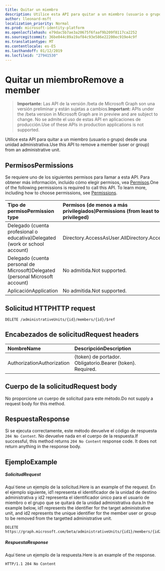```yaml
---
title: Quitar un miembro
description: Utilice esta API para quitar a un miembro (usuario o grupo) desde una unidad administrativa.
author: lleonard-msft
localization_priority: Normal
ms.prod: microsoft-identity-platform
ms.openlocfilehash: e79dac5b7ae3a20675f6faaf9b209f8117ca2252
ms.sourcegitcommit: 36be044c89a19af84c93e586e22200ec919e4c9f
ms.translationtype: MT
ms.contentlocale: es-ES
ms.lasthandoff: 01/12/2019
ms.locfileid: "27941530"
---
```

# <a name="remove-a-member"></a><span data-ttu-id="18de6-103">Quitar un miembro</span><span class="sxs-lookup"><span data-stu-id="18de6-103">Remove a member</span></span>

> <span data-ttu-id="18de6-104">**Importante:** Las API de la versión /beta de Microsoft Graph son una versión preliminar y están sujetas a cambios.</span><span class="sxs-lookup"><span data-stu-id="18de6-104">**Important:** APIs under the /beta version in Microsoft Graph are in preview and are subject to change.</span></span> <span data-ttu-id="18de6-105">No se admite el uso de estas API en aplicaciones de producción.</span><span class="sxs-lookup"><span data-stu-id="18de6-105">Use of these APIs in production applications is not supported.</span></span>

<span data-ttu-id="18de6-106">Utilice esta API para quitar a un miembro (usuario o grupo) desde una unidad administrativa.</span><span class="sxs-lookup"><span data-stu-id="18de6-106">Use this API to remove a member (user or group) from an administrative unit.</span></span>

## <a name="permissions"></a><span data-ttu-id="18de6-107">Permisos</span><span class="sxs-lookup"><span data-stu-id="18de6-107">Permissions</span></span>
<span data-ttu-id="18de6-p102">Se requiere uno de los siguientes permisos para llamar a esta API. Para obtener más información, incluido cómo elegir permisos, vea [Permisos](/graph/permissions-reference).</span><span class="sxs-lookup"><span data-stu-id="18de6-p102">One of the following permissions is required to call this API. To learn more, including how to choose permissions, see [Permissions](/graph/permissions-reference).</span></span>


|<span data-ttu-id="18de6-110">Tipo de permiso</span><span class="sxs-lookup"><span data-stu-id="18de6-110">Permission type</span></span>      | <span data-ttu-id="18de6-111">Permisos (de menos a más privilegiados)</span><span class="sxs-lookup"><span data-stu-id="18de6-111">Permissions (from least to most privileged)</span></span>              |
|:--------------------|:---------------------------------------------------------|
|<span data-ttu-id="18de6-112">Delegado (cuenta profesional o educativa)</span><span class="sxs-lookup"><span data-stu-id="18de6-112">Delegated (work or school account)</span></span> | <span data-ttu-id="18de6-113">Directory.AccessAsUser.All</span><span class="sxs-lookup"><span data-stu-id="18de6-113">Directory.AccessAsUser.All</span></span>    |
|<span data-ttu-id="18de6-114">Delegado (cuenta personal de Microsoft)</span><span class="sxs-lookup"><span data-stu-id="18de6-114">Delegated (personal Microsoft account)</span></span> | <span data-ttu-id="18de6-115">No admitida.</span><span class="sxs-lookup"><span data-stu-id="18de6-115">Not supported.</span></span>    |
|<span data-ttu-id="18de6-116">Aplicación</span><span class="sxs-lookup"><span data-stu-id="18de6-116">Application</span></span> | <span data-ttu-id="18de6-117">No admitida.</span><span class="sxs-lookup"><span data-stu-id="18de6-117">Not supported.</span></span> |

## <a name="http-request"></a><span data-ttu-id="18de6-118">Solicitud HTTP</span><span class="sxs-lookup"><span data-stu-id="18de6-118">HTTP request</span></span>
<!-- { "blockType": "ignored" } -->
```http
DELETE /administrativeUnits/{id}/members/{id}/$ref
```
## <a name="request-headers"></a><span data-ttu-id="18de6-119">Encabezados de solicitud</span><span class="sxs-lookup"><span data-stu-id="18de6-119">Request headers</span></span>
| <span data-ttu-id="18de6-120">Nombre</span><span class="sxs-lookup"><span data-stu-id="18de6-120">Name</span></span>      |<span data-ttu-id="18de6-121">Descripción</span><span class="sxs-lookup"><span data-stu-id="18de6-121">Description</span></span>|
|:----------|:----------|
| <span data-ttu-id="18de6-122">Authorization</span><span class="sxs-lookup"><span data-stu-id="18de6-122">Authorization</span></span>  | <span data-ttu-id="18de6-p103">{token} de portador. Obligatorio.</span><span class="sxs-lookup"><span data-stu-id="18de6-p103">Bearer {token}. Required.</span></span> |

## <a name="request-body"></a><span data-ttu-id="18de6-125">Cuerpo de la solicitud</span><span class="sxs-lookup"><span data-stu-id="18de6-125">Request body</span></span>
<span data-ttu-id="18de6-126">No proporcione un cuerpo de solicitud para este método.</span><span class="sxs-lookup"><span data-stu-id="18de6-126">Do not supply a request body for this method.</span></span>

## <a name="response"></a><span data-ttu-id="18de6-127">Respuesta</span><span class="sxs-lookup"><span data-stu-id="18de6-127">Response</span></span>

<span data-ttu-id="18de6-p104">Si se ejecuta correctamente, este método devuelve el código de respuesta `204 No Content`. No devuelve nada en el cuerpo de la respuesta.</span><span class="sxs-lookup"><span data-stu-id="18de6-p104">If successful, this method returns `204 No Content` response code. It does not return anything in the response body.</span></span>

## <a name="example"></a><span data-ttu-id="18de6-130">Ejemplo</span><span class="sxs-lookup"><span data-stu-id="18de6-130">Example</span></span>
##### <a name="request"></a><span data-ttu-id="18de6-131">Solicitud</span><span class="sxs-lookup"><span data-stu-id="18de6-131">Request</span></span>
<span data-ttu-id="18de6-132">Aquí tiene un ejemplo de la solicitud.</span><span class="sxs-lookup"><span data-stu-id="18de6-132">Here is an example of the request.</span></span> <span data-ttu-id="18de6-133">En el ejemplo siguiente, id1 representa el identificador de la unidad de destino administrativa y id2 representa el identificador único para el usuario de miembro o el grupo que se quitará de la unidad administrativa dura.</span><span class="sxs-lookup"><span data-stu-id="18de6-133">In the example below, id1 represents the identifier for the target administrative unit, and id2 represents the unique identifier for the member user or group to be removed from the targetted administrative unit.</span></span> 

```http
DELETE https://graph.microsoft.com/beta/administrativeUnits/{id1}/members/{id2}/$ref
```

##### <a name="response"></a><span data-ttu-id="18de6-134">Respuesta</span><span class="sxs-lookup"><span data-stu-id="18de6-134">Response</span></span>
<span data-ttu-id="18de6-135">Aquí tiene un ejemplo de la respuesta.</span><span class="sxs-lookup"><span data-stu-id="18de6-135">Here is an example of the response.</span></span>
 
```http
HTTP/1.1 204 No Content
```

